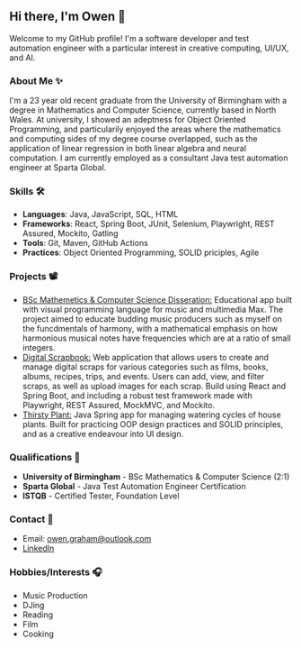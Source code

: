 ## Hi there, I'm Owen 👋

Welcome to my GitHub profile! I'm a software developer and test automation engineer with a particular interest in creative computing, UI/UX, and AI.

### About Me ✨

I'm a 23 year old recent graduate from the University of Birmingham with a degree in Mathematics and Computer Science, currently based in North Wales. At university, I showed an adeptness for Object Oriented Programming, and particularily enjoyed the areas where the mathematics and computing sides of my degree course overlapped, such as the application of linear regression in both linear algebra and neural computation. I am currently employed as a consultant Java test automation engineer at Sparta Global.

### Skills 🛠️

- **Languages**: Java, JavaScript, SQL, HTML
- **Frameworks**: React, Spring Boot, JUnit, Selenium, Playwright, REST Assured, Mockito, Gatling
- **Tools**: Git, Maven, GitHub Actions
- **Practices**: Object Oriented Programming, SOLID priciples, Agile

### Projects 📽️

- [BSc Mathemetics & Computer Science Disseration:](https://github.com/OwenGraham/University-Dissertation) Educational app built with visual programming language for music and multimedia Max. The project aimed to educate budding music producers such as myself on the funcdmentals of harmony, with a mathematical emphasis on how harmonious musical notes have frequencies which are at a ratio of small integers.
- [Digital Scrapbook:](https://github.com/OwenGraham/digital-scrapbook) Web application that allows users to create and manage digital scraps for various categories such as films, books, albums, recipes, trips, and events. Users can add, view, and filter scraps, as well as upload images for each scrap. Build using React and Spring Boot, and including a robust test framework made with Playwright, REST Assured, MockMVC, and Mockito.
- [Thirsty Plant:](https://github.com/OwenGraham/Thirsty-Plant-2) Java Spring app for managing watering cycles of house plants. Built for practicing OOP design practices and SOLID principles, and as a creative endeavour into UI design.

### Qualifications 🌱

- **University of Birmingham** - BSc Mathematics & Computer Science (2:1)
- **Sparta Global** - Java Test Automation Engineer Certification
- **ISTQB** - Certified Tester, Foundation Level

### Contact 💬

- Email: owen.graham@outlook.com
- [LinkedIn](https://www.linkedin.com/in/owen-graham-5250422b0/)

### Hobbies/Interests 🎧

- Music Production
- DJing
- Reading
- Film
- Cooking

<!--
**OwenGraham/OwenGraham** is a ✨ _special_ ✨ repository because its `README.md` (this file) appears on your GitHub profile.

Here are some ideas to get you started:

- 🔭 I’m currently working on ...
- 🌱 I’m currently learning ...
- 👯 I’m looking to collaborate on ...
- 🤔 I’m looking for help with ...
- 💬 Ask me about ...
- 📫 How to reach me: ...
- 😄 Pronouns: ...
- ⚡ Fun fact: ...
-->
